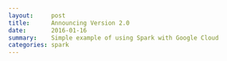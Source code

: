 ```yaml
---
layout:     post
title:      Announcing Version 2.0
date:       2016-01-16
summary:    Simple example of using Spark with Google Cloud
categories: spark
---
```


<script src="https://gist.github.com/neil90/51a8fb2d96f2552f84234ab576f48eb2.js"></script>

